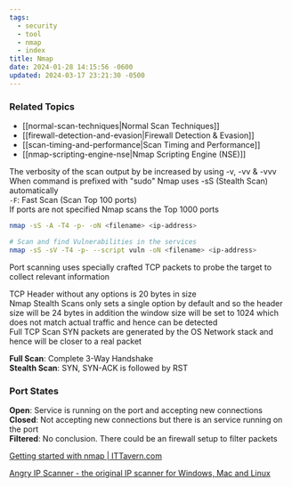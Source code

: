 ```yaml
---
tags:
  - security
  - tool
  - nmap
  - index
title: Nmap
date: 2024-01-28 14:15:56 -0600
updated: 2024-03-17 23:21:30 -0500
---
```


### Related Topics

* [[normal-scan-techniques|Normal Scan Techniques]]
* [[firewall-detection-and-evasion|Firewall Detection & Evasion]]
* [[scan-timing-and-performance|Scan Timing and Performance]]
* [[nmap-scripting-engine-nse|Nmap Scripting Engine (NSE)]]

The verbosity of the scan output by be increased by using -v, -vv & -vvv  
When command is prefixed with "sudo" Nmap uses -sS (Stealth Scan) automatically  
`-F`: Fast Scan (Scan Top 100 ports)  
If ports are not specified Nmap scans the Top 1000 ports

````bash
nmap -sS -A -T4 -p- -oN <filename> <ip-address>

# Scan and find Vulnerabilities in the services
nmap -sS -sV -T4 -p- --script vuln -oN <filename> <ip-address> 
````

Port scanning uses specially crafted TCP packets to probe the target to collect relevant information

TCP Header without any options is 20 bytes in size  
Nmap Stealth Scans only sets a single option by default and so the header size will be 24 bytes in addition the window size will be set to 1024 which does not match actual traffic and hence can be detected  
Full TCP Scan SYN packets are generated by the OS Network stack and hence will be closer to a real packet

**Full Scan**: Complete 3-Way Handshake  
**Stealth Scan**: SYN, SYN-ACK is followed by RST

### Port States

**Open**: Service is running on the port and accepting new connections  
**Closed**: Not accepting new connections but there is an service running on the port  
**Filtered**: No conclusion. There could be an firewall setup to filter packets

[Getting started with nmap | ITTavern.com](https://ittavern.com/getting-started-with-nmap/)

[Angry IP Scanner - the original IP scanner for Windows, Mac and Linux](https://angryip.org/)
